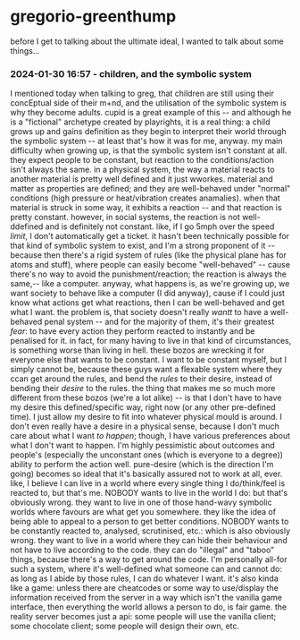 # gregorio-greenthump

before I get to talking about the ultimate ideal, I wanted to talk about some things...

### 2024-01-30 16:57 - children, and the symbolic system

I mentioned today when talking to greg, that children are still using their concEptual side of their m+nd, and the utilisation of the symbolic system is why they become adults. cupid is a great example of this -- and although he is a "fictional" archetype created by playrights, it is a real thing: a child grows up and gains definition as they begin to interpret their world through the symbolic system -- at least that's how it was for me, anyway. my main difficulty when growing up, is that the symbolic system isn't constant at all. they expect people to be constant, but reaction to the conditions/action isn't always the same. in a physical system, the way a material reacts to another material is pretty well defined and it just wworkes. material and matter as properties are defined; and they are well-behaved under "normal" conditions (high pressure or heat/vibration creates anamalies). when that material is struck in some way, it exhibits a reaction -- and that reaction is pretty constant. however, in social systems, the reaction is not well-ddefined and is definitely not constant. like, if I go 5mph over the speed *limit*, I don't automatically get a ticket. it hasn't been technically possible for that kind of symbolic system to exist, and I'm a strong proponent of it -- because then there's a rigid system of rules (like the physical plane has for atoms and stuff), where people can easily become "well-behaved" -- cause there's no way to avoid the punishment/reaction; the reaction is always the same,-- like a computer. anyway, what happens is, as we're growing up, we want society to behave like a computer (I did anyway), cause if I could just know what actions get what reactions, then I can be well-behaved and get what I want.
the problem is, that society doesn't really *wantt* to have a well-behaved penal system -- and for the majority of them, it's their greatest *fear*: to have every action they perform reacted to instantly and be penalised for it. in fact, for many having to live in that kind of circumstances, is something worse than living in hell. these bozos are wrecking it for everyone else that wants to be constant. I want to be constant myself, but I simply cannot be, because these guys want a flexable system where they ccan get around the rules, and bend the *rules* to their desire, instead of bending their *desire* to the rules.
	the thing that makes me so much more different from these bozos (we're a lot alike) -- is that I don't have to have my desire this defined/specific way, right now (or any other pre-defined time). I just allow my desire to fit into whatever physical mould is around. I don't even really have a desire in a physical sense, because I don't much care about what I want *to happen*; though, I have various preferences about what I don't want to happen. I'm highly pessimistic about outcomes and people's (especially the unconstant ones (which is everyone to a degree)) ability to perform the action well.
	pure-desire (which is the direction I'm going) becomes so ideal that it's basically assured not to work at all, ever. like, I believe I can live in a world where every single thing I do/think/feel is reacted to, but that's me. NOBODY wants to live in the world I do: but that's obviously wrong. they want to live in one of those hand-wavy symbolic worlds where favours are what get you somewhere. they like the idea of being able to appeal to a person to get better conditions. NOBODY wants to be constantly reacted to, analysed, scrutinised, etc.: which is also obviously wrong. they want to live in a world where they can hide their behaviour and not have to live according to the code. they can do "illegal" and "taboo" things, because there's a way to get around the code.
I'm personally all-for such a system, where it's well-defined what someone can and cannot do: as long as I abide by those rules, I can do whatever I want. it's also kinda like a game: unless there are cheatcodes or some way to use/display the information received from the server in a way which isn't the vanilla game interface, then everything the world allows a person to do, is fair game. the reality server becomes just a api: some people will use the vanilla client; some chocolate client; some people will design their own, etc.

